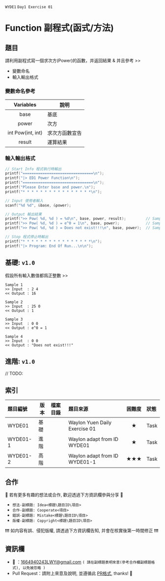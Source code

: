 `WYDE1` `Day1 Exercise 01`
# Function 副程式(函式/方法)

## 題目

請利用副程式寫一個求次方(Power)的函數，并返回結果 & 并且參考 >>
- 變數命名
- 輸入輸出格式

### 變數命名參考
|Variables          |說明 
|:-----------------:|----
|base               |基底
|power              |次方
|int Pow(int, int)  |求次方函數宣告
|result             |運算結果

### 輸入輸出格式
```c
// Start Info 程式執行時輸出
printf("================================\n");
printf("|> ED1 Power Function\n");
printf("================================\n");
printf("Please Enter base and power.\n");
printf("* * * * * * * * * * * * * * * *\n");

// Input 使用者輸入
scanf("%d %d", &base, &power);

// Output 輸出結果
printf(">> Pow( %d, %d ) = %d\n", base, power, result);         // Sample 1 & 2
printf(">> Pow( %d, %d ) = e^0 = 1\n", base, power);            // Sample 3
printf(">> Pow( %d, %d ) = Does not exist!!!\n", base, power);  // Sample 4

// Stop 程式停止時輸出
printf("* * * * * * * * * * * * * * * *\n");
printf("|> Program: End Of Run...\n\n");
```

## 基礎: `v1.0`

假設所有輸入數值都爲正整數 >>

```
Sample 1
>> Input  : 2 4
<< Output : 16

Sample 2
>> Input  : 25 0
<< Output : 1

Sample 3
>> Input  : 0 0
<< Output : e^0 = 1

Sample 4
>> Input  : 0 0
<< Output : "Does not exist!!!"
```

## 進階: `v1.0`

// TODO:

## 索引

|題目編號   |版本  |檔案目錄  |題目來源                          |困難度  |狀態
|:---------|------|:--------|:--------------------------------|:-----:|:--------
|WYDE01    |基礎  |[]()      |Waylon Yuen Daily Exercise 01    |★     |Task
|WYDE01-1  |進階  |[]()      |Waylon adapt from ID WYDE01      |★     |Task
|WYDE01-2  |高階  |[]()      |Waylon adapt from ID WYDE01-1    |★★★  |Task

## 合作

👏 若有更多有趣的想法或合作, 歡迎透過下方資訊欄參與分享 👏
- `想法-副標題: Idea<標題\題目ID\項目>`
- `合作-副標題: Cooperate<項目>`
- `錯誤-副標題: Mistake<標題\題目ID\項目>`
- `版權-副標題: Copyright<標題\題目ID\項目>`

❗❗❗ 如内容有誤、侵犯版權, 請透過下方資訊欄告知, 并會在核實後第一時間修正 ❗❗❗

## 資訊欄
* 📧 ：1664940243LWY@gmail.com `( 請在副標題表明來意(參考合作欄副標題格式), 以免被忽略 )`
* Pull Request：請附上來意及說明, 並遵循此 [PR格式](), thanks! 🙏
